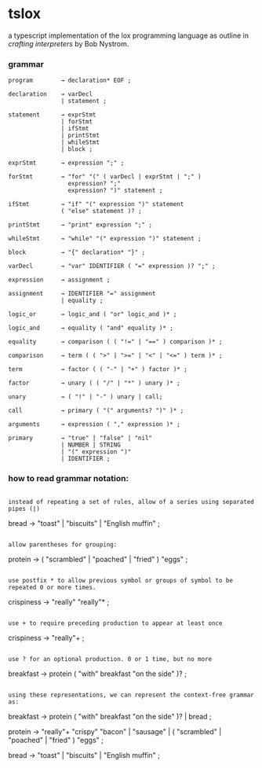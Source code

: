 # tslox

a typescript implementation of the lox programming language as outline in _crafting interpreters_ by Bob Nystrom.

### grammar

```
program        → declaration* EOF ;

declaration    → varDecl
               | statement ;

statement      → exprStmt
               | forStmt
               | ifStmt
               | printStmt
               | whileStmt
               | block ;

exprStmt       → expression ";" ;

forStmt        → "for" "(" ( varDecl | exprStmt | ";" )
                 expression? ";"
                 expression? ")" statement ;

ifStmt         → "if" "(" expression ")" statement
               ( "else" statement )? ;

printStmt      → "print" expression ";" ;

whileStmt      → "while" "(" expression ")" statement ;

block          → "{" declaration* "}" ;

varDecl        → "var" IDENTIFIER ( "=" expression )? ";" ;

expression     → assignment ;

assignment     → IDENTIFIER "=" assignment
               | equality ;

logic_or       → logic_and ( "or" logic_and )* ;

logic_and      → equality ( "and" equality )* ;

equality       → comparison ( ( "!=" | "==" ) comparison )* ;

comparison     → term ( ( ">" | ">=" | "<" | "<=" ) term )* ;

term           → factor ( ( "-" | "+" ) factor )* ;

factor         → unary ( ( "/" | "*" ) unary )* ;

unary          → ( "!" | "-" ) unary | call;

call           → primary ( "(" arguments? ")" )* ;

arguments      → expression ( "," expression )* ;

primary        → "true" | "false" | "nil"
               | NUMBER | STRING
               | "(" expression ")"
               | IDENTIFIER ;
```

### how to read grammar notation:

```

instead of repeating a set of rules, allow of a series using separated pipes (|)
```

bread → "toast" | "biscuits" | "English muffin" ;

```

allow parentheses for grouping:
```

protein → ( "scrambled" | "poached" | "fried" ) "eggs" ;

```

use postfix * to allow previous symbol or groups of symbol to be repeated 0 or more times.
```

crispiness → "really" "really"\* ;

```

use + to require preceding production to appear at least once
```

crispiness → "really"+ ;

```

use ? for an optional production. 0 or 1 time, but no more
```

breakfast → protein ( "with" breakfast "on the side" )? ;

```

using these representations, we can represent the context-free grammar as:
```

breakfast → protein ( "with" breakfast "on the side" )?
| bread ;

protein → "really"+ "crispy" "bacon"
| "sausage"
| ( "scrambled" | "poached" | "fried" ) "eggs" ;

bread → "toast" | "biscuits" | "English muffin" ;

```

```
